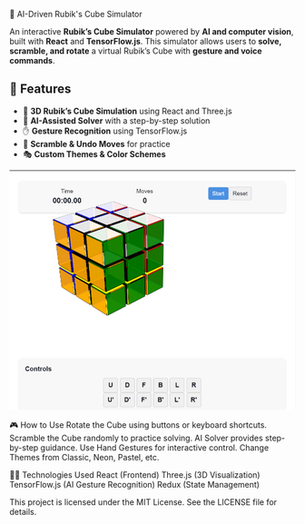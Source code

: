 🧠 AI-Driven Rubik's Cube Simulator

An interactive **Rubik’s Cube Simulator** powered by **AI and computer vision**, built with **React** and **TensorFlow.js**. This simulator allows users to **solve, scramble, and rotate** a virtual Rubik’s Cube with **gesture and voice commands**. 

## 🚀 Features
- 🎨 **3D Rubik’s Cube Simulation** using React and Three.js
- 🤖 **AI-Assisted Solver** with a step-by-step solution    
- ✋ **Gesture Recognition** using TensorFlow.js  
- 🔀 **Scramble & Undo Moves** for practice  
- 🎭 **Custom Themes & Color Schemes**

![image alt](https://raw.githubusercontent.com/Khushi11295/Ai-Rubics/e9bf4dd9d41269f5d0791fbb0adf3a7cf5de8e92/Screenshot%202025-03-20%20234319.png)

🎮 How to Use
Rotate the Cube using buttons or keyboard shortcuts.
Scramble the Cube randomly to practice solving.
AI Solver provides step-by-step guidance.
Use Hand Gestures for interactive control.
Change Themes from Classic, Neon, Pastel, etc.

🧑‍💻 Technologies Used
React (Frontend)
Three.js (3D Visualization)
TensorFlow.js (AI Gesture Recognition)
Redux (State Management) 

This project is licensed under the MIT License. See the LICENSE file for details.
